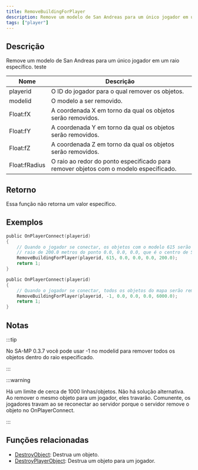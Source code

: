 ```yaml
---
title: RemoveBuildingForPlayer
description: Remove um modelo de San Andreas para um único jogador em um raio específico.
tags: ["player"]
---
```


<VersionWarn version='SA-MP 0.3d' />

## Descrição

Remove um modelo de San Andreas para um único jogador em um raio específico. teste

| Nome          | Descrição                                                                             |
| ------------- | ------------------------------------------------------------------------------------- |
| playerid      | O ID do jogador para o qual remover os objetos.                                       |
| modelid       | O modelo a ser removido.                                                              |
| Float:fX      | A coordenada X em torno da qual os objetos serão removidos.                           |
| Float:fY      | A coordenada Y em torno da qual os objetos serão removidos.                           |
| Float:fZ      | A coordenada Z em torno da qual os objetos serão removidos.                           |
| Float:fRadius | O raio ao redor do ponto especificado para remover objetos com o modelo especificado. |

## Retorno

Essa função não retorna um valor específico.

## Exemplos

```c
public OnPlayerConnect(playerid)
{
    // Quando o jogador se conectar, os objetos com o modelo 615 serão removidos dentro de um
    // raio de 200.0 metros do ponto 0.0, 0.0, 0.0, que é o centro de San Andreas(mapa).
    RemoveBuildingForPlayer(playerid, 615, 0.0, 0.0, 0.0, 200.0);
    return 1;
}

public OnPlayerConnect(playerid)
{
    // Quando o jogador se conectar, todos os objetos do mapa serão removidos.
    RemoveBuildingForPlayer(playerid, -1, 0.0, 0.0, 0.0, 6000.0);
    return 1;
}
```

## Notas

:::tip

No SA-MP 0.3.7 você pode usar -1 no modelid para remover todos os objetos dentro do raio especificado.

:::

:::warning

Há um limite de cerca de 1000 linhas/objetos. Não há solução alternativa. Ao remover o mesmo objeto para um jogador, eles travarão. Comunente, os jogadores travam ao se reconectar ao servidor porque o servidor remove o objeto no OnPlayerConnect.

:::

## Funções relacionadas

- [DestroyObject](DestroyObject): Destrua um objeto.
- [DestroyPlayerObject](DestroyPlayerObject): Destrua um objeto para um jogador.
